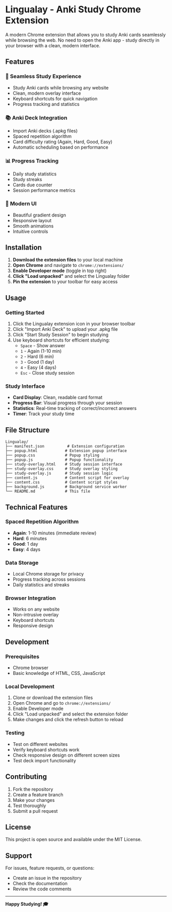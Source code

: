 # Lingualay - Anki Study Chrome Extension

A modern Chrome extension that allows you to study Anki cards seamlessly while browsing the web. No need to open the Anki app - study directly in your browser with a clean, modern interface.

## Features

### 🎯 **Seamless Study Experience**
- Study Anki cards while browsing any website
- Clean, modern overlay interface
- Keyboard shortcuts for quick navigation
- Progress tracking and statistics

### 📚 **Anki Deck Integration**
- Import Anki decks (.apkg files)
- Spaced repetition algorithm
- Card difficulty rating (Again, Hard, Good, Easy)
- Automatic scheduling based on performance

### 📊 **Progress Tracking**
- Daily study statistics
- Study streaks
- Cards due counter
- Session performance metrics

### 🎨 **Modern UI**
- Beautiful gradient design
- Responsive layout
- Smooth animations
- Intuitive controls

## Installation

1. **Download the extension files** to your local machine
2. **Open Chrome** and navigate to `chrome://extensions/`
3. **Enable Developer mode** (toggle in top right)
4. **Click "Load unpacked"** and select the Lingualay folder
5. **Pin the extension** to your toolbar for easy access

## Usage

### Getting Started
1. Click the Lingualay extension icon in your browser toolbar
2. Click "Import Anki Deck" to upload your .apkg file
3. Click "Start Study Session" to begin studying
4. Use keyboard shortcuts for efficient studying:
   - `Space` - Show answer
   - `1` - Again (1-10 min)
   - `2` - Hard (6 min)
   - `3` - Good (1 day)
   - `4` - Easy (4 days)
   - `Esc` - Close study session

### Study Interface
- **Card Display**: Clean, readable card format
- **Progress Bar**: Visual progress through your session
- **Statistics**: Real-time tracking of correct/incorrect answers
- **Timer**: Track your study time

## File Structure

```
Lingualay/
├── manifest.json          # Extension configuration
├── popup.html            # Extension popup interface
├── popup.css             # Popup styling
├── popup.js              # Popup functionality
├── study-overlay.html    # Study session interface
├── study-overlay.css     # Study overlay styling
├── study-overlay.js      # Study session logic
├── content.js            # Content script for overlay
├── content.css           # Content script styles
├── background.js         # Background service worker
└── README.md             # This file
```

## Technical Features

### Spaced Repetition Algorithm
- **Again**: 1-10 minutes (immediate review)
- **Hard**: 6 minutes
- **Good**: 1 day
- **Easy**: 4 days

### Data Storage
- Local Chrome storage for privacy
- Progress tracking across sessions
- Daily statistics and streaks

### Browser Integration
- Works on any website
- Non-intrusive overlay
- Keyboard shortcuts
- Responsive design

## Development

### Prerequisites
- Chrome browser
- Basic knowledge of HTML, CSS, JavaScript

### Local Development
1. Clone or download the extension files
2. Open Chrome and go to `chrome://extensions/`
3. Enable Developer mode
4. Click "Load unpacked" and select the extension folder
5. Make changes and click the refresh button to reload

### Testing
- Test on different websites
- Verify keyboard shortcuts work
- Check responsive design on different screen sizes
- Test deck import functionality

## Contributing

1. Fork the repository
2. Create a feature branch
3. Make your changes
4. Test thoroughly
5. Submit a pull request

## License

This project is open source and available under the MIT License.

## Support

For issues, feature requests, or questions:
- Create an issue in the repository
- Check the documentation
- Review the code comments

---

**Happy Studying! 🎓**